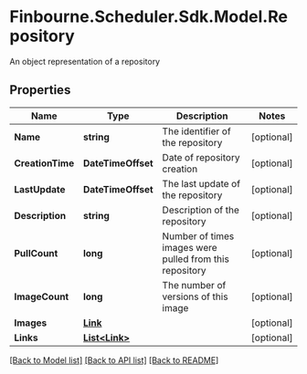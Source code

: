 # Finbourne.Scheduler.Sdk.Model.Repository
An object representation of a repository

## Properties

Name | Type | Description | Notes
------------ | ------------- | ------------- | -------------
**Name** | **string** | The identifier of the repository | [optional] 
**CreationTime** | **DateTimeOffset** | Date of  repository creation | [optional] 
**LastUpdate** | **DateTimeOffset** | The last update of the repository | [optional] 
**Description** | **string** | Description of the repository | [optional] 
**PullCount** | **long** | Number of times images were pulled from this repository | [optional] 
**ImageCount** | **long** | The number of versions of this image | [optional] 
**Images** | [**Link**](Link.md) |  | [optional] 
**Links** | [**List&lt;Link&gt;**](Link.md) |  | [optional] 

[[Back to Model list]](../README.md#documentation-for-models) [[Back to API list]](../README.md#documentation-for-api-endpoints) [[Back to README]](../README.md)

